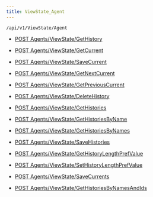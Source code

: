 ```yaml
---
title: ViewState_Agent
---
```


```http
/api/v1/ViewState/Agent
```

* [POST Agents/ViewState/GetHistory](v1ViewStateAgent_GetHistory.md)

* [POST Agents/ViewState/GetCurrent](v1ViewStateAgent_GetCurrent.md)

* [POST Agents/ViewState/SaveCurrent](v1ViewStateAgent_SaveCurrent.md)

* [POST Agents/ViewState/GetNextCurrent](v1ViewStateAgent_GetNextCurrent.md)

* [POST Agents/ViewState/GetPreviousCurrent](v1ViewStateAgent_GetPreviousCurrent.md)

* [POST Agents/ViewState/DeleteHistory](v1ViewStateAgent_DeleteHistory.md)

* [POST Agents/ViewState/GetHistories](v1ViewStateAgent_GetHistories.md)

* [POST Agents/ViewState/GetHistoriesByName](v1ViewStateAgent_GetHistoriesByName.md)

* [POST Agents/ViewState/GetHistoriesByNames](v1ViewStateAgent_GetHistoriesByNames.md)

* [POST Agents/ViewState/SaveHistories](v1ViewStateAgent_SaveHistories.md)

* [POST Agents/ViewState/GetHistoryLengthPrefValue](v1ViewStateAgent_GetHistoryLengthPrefValue.md)

* [POST Agents/ViewState/SetHistoryLengthPrefValue](v1ViewStateAgent_SetHistoryLengthPrefValue.md)

* [POST Agents/ViewState/SaveCurrents](v1ViewStateAgent_SaveCurrents.md)

* [POST Agents/ViewState/GetHistoriesByNamesAndIds](v1ViewStateAgent_GetHistoriesByNamesAndIds.md)
